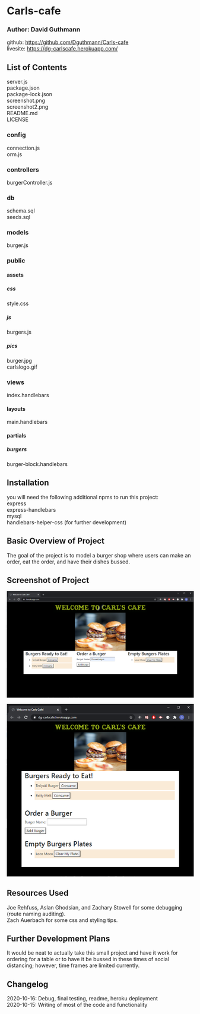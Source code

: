 # Carls-cafe

### Author: David Guthmann

github: https://github.com/Dguthmann/Carls-cafe  
livesite: https://dg-carlscafe.herokuapp.com/  


## List of Contents

server.js  
package.json  
package-lock.json  
screenshot.png  
screenshot2.png  
README.md  
LICENSE
### config  
connection.js  
orm.js  
### controllers  
burgerController.js  
### db  
schema.sql  
seeds.sql  
### models  
burger.js  
### public
#### assets  
##### css  
style.css  
##### js  
burgers.js  
##### pics  
burger.jpg  
carlslogo.gif  
### views  
index.handlebars  
#### layouts  
main.handlebars  
#### partials
##### burgers
burger-block.handlebars  



## Installation
you will need the following additional npms to run this project:  
express  
express-handlebars  
mysql  
handlebars-helper-css (for further development)


## Basic Overview of Project

The goal of the project is to model a burger shop where users can make an order, eat the order, and have their dishes bussed.  


## Screenshot of Project

![Site Screenshot](screenshot.png)  


![Site Screenshot](screenshot2.png)  


## Resources Used

Joe Rehfuss, Aslan Ghodsian, and Zachary Stowell for some debugging (route naming auditing).  
Zach Auerbach for some css and styling tips.  


## Further Development Plans

It would be neat to actually take this small project and have it work for ordering for a table or to have it be bussed in these times of social distancing; however, time frames are limited currently.


## Changelog

2020-10-16: Debug, final testing, readme, heroku deployment  
2020-10-15: Writing of most of the code and functionality
